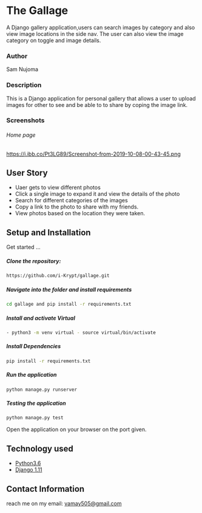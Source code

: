 # The Gallage
A Django gallery application,users can search images by category and also view image locations in the side nav. 
The user can also view the image category on toggle and image details.
### Author  
Sam Nujoma
  
### Description  
This is a Django application for personal gallery that allows a user to upload images for other to see and be able to to share by coping the image link.
    
### Screenshots 
###### Home page
 
<https://i.ibb.co/Pt3LG89/Screenshot-from-2019-10-08-00-43-45.png>
 
## User Story  
  
* Uaer gets to view different photos
* Click a single image to expand it and view the details of the photo  
* Search for different categories of the images 
* Copy a link to the photo to share with my friends.  
* View photos based on the location they were taken.  
  

  
## Setup and Installation  
Get started ...
  
##### Clone the repository:  
 ```bash 
https://github.com/i-Krypt/gallage.git
```
##### Navigate into the folder and install requirements  
 ```bash 
cd gallage and pip install -r requirements.txt 
```
##### Install and activate Virtual
 ```bash 
- python3 -m venv virtual - source virtual/bin/activate  
```  
##### Install Dependencies  
 ```bash 
 pip install -r requirements.txt 
```  
##### Run the application  
 ```bash 
 python manage.py runserver 
``` 
##### Testing the application  
 ```bash 
 python manage.py test 
```
Open the application on your browser on the port given.  
   
## Technology used  
  
* [Python3.6](https://www.python.org/)  
* [Django 1.11](https://docs.djangoproject.com/en/2.2/)  
 
## Contact Information   
reach me on my email: vamay505@gmail.com
